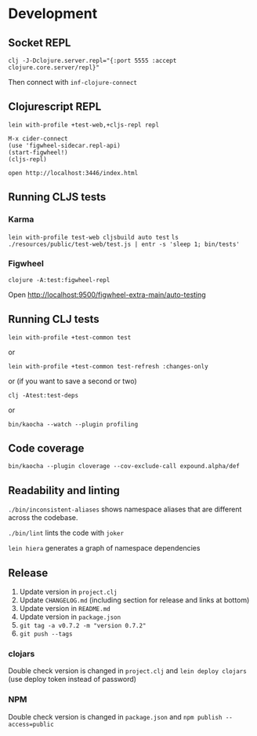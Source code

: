 # Development

## Socket REPL

`clj -J-Dclojure.server.repl="{:port 5555 :accept clojure.core.server/repl}"`

Then connect with `inf-clojure-connect`

## Clojurescript REPL

```
lein with-profile +test-web,+cljs-repl repl
```

```
M-x cider-connect
(use 'figwheel-sidecar.repl-api)
(start-figwheel!)
(cljs-repl)
```

```
open http://localhost:3446/index.html
```

## Running CLJS tests

### Karma

`lein with-profile test-web cljsbuild auto test`
`ls ./resources/public/test-web/test.js | entr -s 'sleep 1; bin/tests'`

### Figwheel

`clojure -A:test:figwheel-repl`

Open <http://localhost:9500/figwheel-extra-main/auto-testing>


## Running CLJ tests

`lein with-profile +test-common test`

or

`lein with-profile +test-common test-refresh :changes-only`

or (if you want to save a second or two)

`clj -Atest:test-deps`

or

`bin/kaocha --watch --plugin profiling`

## Code coverage

`bin/kaocha --plugin cloverage --cov-exclude-call expound.alpha/def`

## Readability and linting

`./bin/inconsistent-aliases` shows namespace aliases that are different across the codebase.

`./bin/lint` lints the code with `joker`

`lein hiera` generates a graph of namespace dependencies

## Release

1. Update version in `project.clj`
1. Update `CHANGELOG.md` (including section for release and links at bottom)
1. Update version in `README.md`
1. Update version in `package.json`
1. `git tag -a v0.7.2 -m "version 0.7.2"`
1. `git push --tags`


### clojars

Double check version is changed in `project.clj` and `lein deploy clojars` (use deploy token instead of password)

### NPM

Double check version is changed in `package.json` and `npm publish --access=public`
